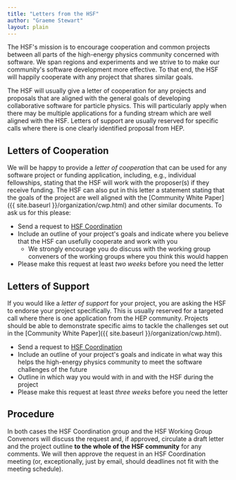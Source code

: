 ```yaml
---
title: "Letters from the HSF"
author: "Graeme Stewart"
layout: plain
---
```


The HSF's mission is to encourage cooperation and common projects
between all parts of the high-energy physics community concerned
with software. We span regions and experiments and we strive to
to make our community's software development more effective.
To that end, the HSF will happily cooperate with any project that
shares similar goals.

The HSF will usually give a letter of cooperation for any projects and proposals
that are aligned with the general goals of developing collaborative software for
particle physics. This will particularly apply when there may be multiple
applications for a funding stream which are well aligned with the HSF. Letters
of support are usually reserved for specific calls where there is one clearly
identified proposal from HEP.

## Letters of Cooperation

We will be happy to provide a *letter of cooperation* that can be used for any
software project or funding application, including, e.g., individual fellowships,
stating that the HSF will work with the proposer(s) if they receive funding. The
HSF can also put in this letter a statement stating that the goals of the
project are well aligned with the [Community White Paper]({{ site.baseurl
}}/organization/cwp.html) and other similar documents. To ask us for this
please:

- Send a request to [HSF Coordination](mailto:hsf-coordination@googlegroups.com)
- Include an outline of your project's goals and indicate where you
  believe that the HSF can usefully cooperate and work with you
  - We strongly encourage you do discuss with the working group conveners of
  the working groups where you think this would happen
- Please make this request at least *two weeks* before you need the letter

## Letters of Support

If you would like a *letter of support* for your project, you are asking the HSF
to endorse your project specifically. This is usually reserved for a targeted
call where there is one application from the HEP community. Projects should be
able to demonstrate specific aims to tackle the challenges set out in the
[Community White Paper]({{ site.baseurl }}/organization/cwp.html).

- Send a request to [HSF Coordination](mailto:hsf-coordination@googlegroups.com)
- Include an outline of your project's goals and indicate in what way
  this helps the high-energy physics community to meet the software challenges
  of the future
- Outline in which way you would with in and with the HSF during the project
- Please make this request at least *three weeks* before you need the letter

## Procedure

In both cases the HSF Coordination group and the HSF Working Group Convenors
will discuss the request and, if approved, circulate a draft letter and the
project outline **to the whole of the HSF community** for any comments. We will
then approve the request in an HSF Coordination meeting (or, exceptionally, just
by email, should deadlines not fit with the meeting schedule).
